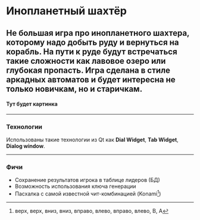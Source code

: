 # Инопланетный шахтёр
Не большая игра про инопланетного шахтера, которому надо добыть руду и вернуться 
    на корабль.
На пути к руде будут встречаться такие сложности как лавовое озеро или глубокая 
    пропасть.
Игра сделана в стиле аркадных автоматов и будет интересна не только новичкам, но
 и старичкам.
 ---
 #### Тут будет картинка
 ___
### Технологии

Использованы такие технологии из Qt как __Dial Widget__, __Tab Widget__, __Dialog window__.
 ___
### Фичи
* Сохранение результатов игрока в таблице лидеров (БД)
* Возможность использования ключа генерации
* Пасхалка с самой известной чит-комбинацией (Konami[^1])


[^1]: верх, верх, вниз, вниз, вправо, влево, вправо, влево, B, A 
